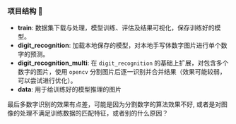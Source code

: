 ### 项目结构 📂
- **train**: 数据集下载与处理，模型训练、评估及结果可视化，保存训练好的模型。
- **digit_recognition**: 加载本地保存的模型，对本地手写体数字图片进行单个数字的预测。
- **digit_recognition_multi**: 在 `digit_recognition` 的基础上扩展，对包含多个数字的图片，使用 `opencv` 分割图片后逐一识别并合并结果（效果可能较弱，可以尝试进行优化）。
- **data**: 用于给训练好的模型推理的图片

最后多数字识别的效果有点差，可能是因为分割数字的算法效果不好, 或者是对图像的处理不满足训练数据的匹配特征，或者别的什么原因？